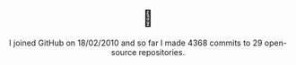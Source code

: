 <h1 align="center">👋</h1>

<p align="center">
  I joined GitHub on 18/02/2010 and so far I made 4368 commits to 29 open-source repositories.
</p>
